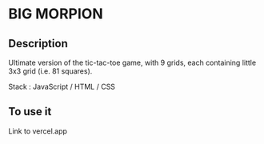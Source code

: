 # BIG MORPION

## Description
Ultimate version of the tic-tac-toe game, with 9 grids, each containing little 3x3 grid (i.e. 81 squares).

Stack : JavaScript / HTML / CSS

## To use it
Link to vercel.app
